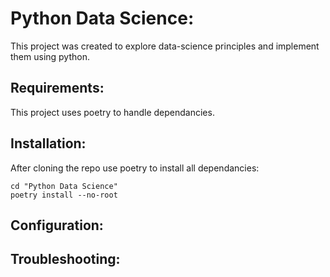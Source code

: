 # Python Data Science:
This project was created to explore data-science principles and implement them using python.

## Requirements:
This project uses poetry to handle dependancies.

## Installation:
After cloning the repo use poetry to install all dependancies: 
```posh
cd "Python Data Science"
poetry install --no-root
```

## Configuration:


## Troubleshooting:
